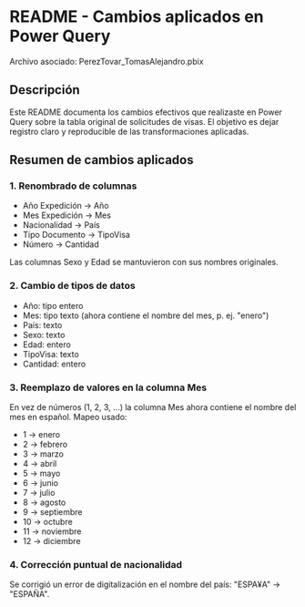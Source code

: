 # README - Cambios aplicados en Power Query

Archivo asociado: PerezTovar_TomasAlejandro.pbix

## Descripción

Este README documenta los cambios efectivos que realizaste en Power Query sobre la tabla original de solicitudes de visas. El objetivo es dejar registro claro y reproducible de las transformaciones aplicadas.

## Resumen de cambios aplicados

### 1. Renombrado de columnas

- Año Expedición  → Año
- Mes Expedición  → Mes
- Nacionalidad    → País
- Tipo Documento  → TipoVisa
- Número          → Cantidad

Las columnas Sexo y Edad se mantuvieron con sus nombres originales.

### 2. Cambio de tipos de datos

- Año: tipo entero
- Mes: tipo texto (ahora contiene el nombre del mes, p. ej. "enero")
- País: texto
- Sexo: texto
- Edad: entero
- TipoVisa: texto
- Cantidad: entero

### 3. Reemplazo de valores en la columna Mes

En vez de números (1, 2, 3, ...) la columna Mes ahora contiene el nombre del mes en español. Mapeo usado:

- 1 → enero
- 2 → febrero
- 3 → marzo
- 4 → abril
- 5 → mayo
- 6 → junio
- 7 → julio
- 8 → agosto
- 9 → septiembre
- 10 → octubre
- 11 → noviembre
- 12 → diciembre

### 4. Corrección puntual de nacionalidad

Se corrigió un error de digitalización en el nombre del país: "ESPA¥A" → "ESPAÑA".


